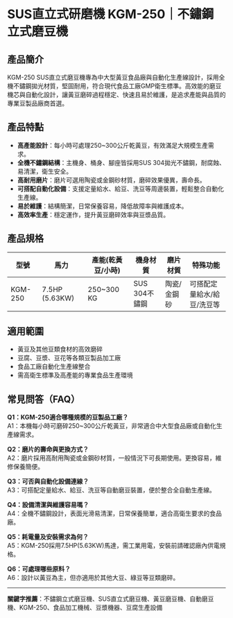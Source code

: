# SUS直立式研磨機 KGM-250｜不鏽鋼立式磨豆機

## 產品簡介
KGM-250 SUS直立式磨豆機專為中大型黃豆食品廠與自動化生產線設計，採用全機不鏽鋼拋光材質，堅固耐用，符合現代食品工廠GMP衛生標準。高效能的磨豆機芯與自動化設計，讓黃豆磨碎過程穩定、快速且易於維護，是追求產能與品質的專業豆製品廠商首選。

## 產品特點

- **高產能設計**：每小時可處理250~300公斤乾黃豆，有效滿足大規模生產需求。
- **全機不鏽鋼結構**：主機身、桶身、腳座皆採用SUS 304拋光不鏽鋼，耐腐蝕、易清潔，衛生安全。
- **高耐用磨片**：磨片可選用陶瓷或金鋼砂材質，磨碎效果優異，壽命長。
- **可搭配自動化設備**：支援定量給水、給豆、洗豆等周邊裝置，輕鬆整合自動化生產線。
- **易於維護**：結構簡潔，日常保養容易，降低故障率與維護成本。
- **高效率生產**：穩定運作，提升黃豆磨碎效率與豆漿品質。

## 產品規格

| 型號   | 馬力          | 產能(乾黃豆/小時) | 機身材質    | 磨片材質     | 特殊功能                   |
|--------|---------------|-------------------|-------------|--------------|----------------------------|
| KGM-250| 7.5HP (5.63KW)| 250~300 KG        | SUS 304不鏽鋼| 陶瓷/金鋼砂 | 可搭配定量給水/給豆/洗豆等|

## 適用範圍

- 黃豆及其他豆類食材的高效磨碎
- 豆腐、豆漿、豆花等各類豆製品加工廠
- 食品工廠自動化生產線整合
- 需高衛生標準及高產能的專業食品生產環境

## 常見問答（FAQ）

**Q1：KGM-250適合哪種規模的豆製品工廠？**  
A1：本機每小時可磨碎250~300公斤乾黃豆，非常適合中大型食品廠或自動化生產線需求。

**Q2：磨片的壽命與更換方式？**  
A2：磨片採用高耐用陶瓷或金鋼砂材質，一般情況下可長期使用。更換容易，維修保養簡便。

**Q3：可否與自動化設備連線？**  
A3：可搭配定量給水、給豆、洗豆等自動磨豆裝置，便於整合全自動生產線。

**Q4：設備清潔與維護容易嗎？**  
A4：全機不鏽鋼設計，表面光滑易清潔，日常保養簡單，適合高衛生要求的食品廠。

**Q5：耗電量及安裝需求為何？**  
A5：KGM-250採用7.5HP(5.63KW)馬達，需工業用電，安裝前請確認廠內供電規格。

**Q6：可處理哪些原料？**  
A6：設計以黃豆為主，但亦適用於其他大豆、綠豆等豆類磨碎。

---

**關鍵字推薦**：不鏽鋼立式磨豆機、SUS直立式磨豆機、黃豆磨豆機、自動磨豆機、KGM-250、食品加工機械、豆漿機器、豆腐生產設備